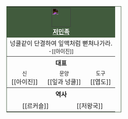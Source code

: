 <table style="width:300px;text-align:center;border-collapse:seperate;border:1px solid #415B3D;">
    <tr>
        <td colspan="6" style="background-color:#415B3D;"><img src="https://idzogy.github.io/wiki/imgs/저민족_상징.svg" style="width:50px;filter: invert();"><br><span><b><a href="?title=저민족" style="color:#fff;">저민족</a></b></span></td>
    </tr>
    <tr>
        <td colspan="6">넝쿨같이 단결하여 잎맥처럼 뻗쳐나가라.<br><small>-[[아이진]]</small></td>
    </tr>
    <tr>
        <th colspan="6"><b>대표</b></th>
    </tr>
    <tr>
        <td colspan="2"><small>신</small><br>[[아이진]]</td><td colspan="2"><small>문양</small><br>[[잎과 넝쿨]]</td><td colspan="2"><small>도구</small><br>[[엽도]]</td>
    </tr>
    <tr>
        <th colspan="6"><b>역사</b></th>
    </tr>
    <tr>
        <td colspan="3">[[르커숄]]</td><td colspan="3">[[저왕국]]</td>
    </tr>
</table>